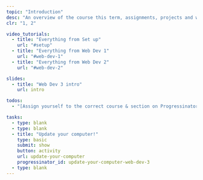 ```yaml
---
topic: "Introduction"
desc: "An overview of the course this term, assignments, projects and weekly tasks."
clr: "1, 2"

video_tutorials:
  - title: "Everything from Set up"
    url: "#setup"
  - title: "Everything from Web Dev 1"
    url: "#web-dev-1"
  - title: "Everything from Web Dev 2"
    url: "#web-dev-2"

slides:
  - title: "Web Dev 3 intro"
    url: intro

todos:
  - "[Assign yourself to the correct course & section on Progressinator for due dates](https://progress.learntheweb.courses/profile/)"

tasks:
  - type: blank
  - type: blank
  - title: "Update your computer!"
    type: basic
    submit: show
    button: activity
    url: update-your-computer
    progressinator_id: update-your-computer-web-dev-3
  - type: blank
---
```

